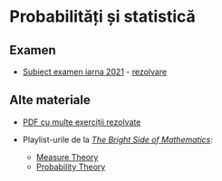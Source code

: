 # Probabilități și statistică

## Examen

- [Subiect examen iarna 2021](https://github.com/DariusBuhai/FMI-Unibuc/blob/main/Year%20II/Semester%201/P%26S/Examen/Examen%20Probabilitati%20si%20statistica%20seria%2023%206.2.2021.pdf) - [rezolvare](https://github.com/DariusBuhai/FMI-Unibuc/tree/main/Year%20II/Semester%201/P%26S/Examen)

## Alte materiale

- [PDF cu multe exerciții rezolvate](https://drive.google.com/file/d/1wZKCi7eajrX07VXeNRXvTD-LOHGgDWO6/view?usp=sharing)

- Playlist-urile de la [_The Bright Side of Mathematics_](https://www.youtube.com/c/brightsideofmaths):
  - [Measure Theory](https://www.youtube.com/playlist?list=PLBh2i93oe2qvMVqAzsX1Kuv6-4fjazZ8j)
  - [Probability Theory](https://youtube.com/playlist?list=PLBh2i93oe2qswFOC98oSFc37-0f4S3D4z)
